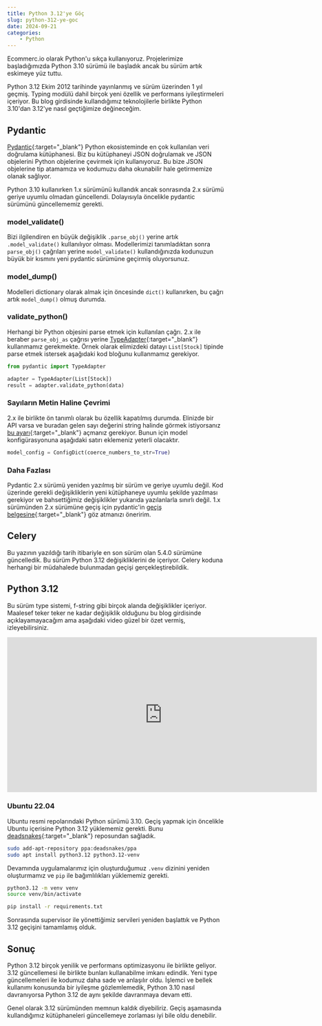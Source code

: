 ```yaml
---
title: Python 3.12'ye Göç
slug: python-312-ye-goc
date: 2024-09-21
categories:
    - Python
---
```


Ecommerc.io olarak Python'u sıkça kullanıyoruz. Projelerimize başladığımızda Python 3.10 sürümü ile
başladık ancak bu sürüm artık eskimeye yüz tuttu.

Python 3.12 Ekim 2012 tarihinde yayınlanmış ve sürüm üzerinden 1 yıl geçmiş. Typing modülü dahil
birçok yeni özellik ve performans iyileştirmeleri içeriyor. Bu blog girdisinde kullandığımız
teknolojilerle birlikte Python 3.10'dan 3.12'ye nasıl geçtiğimize değineceğim.

<!-- more -->

## Pydantic

[Pydantic][pydantic]{:target="_blank"} Python ekosisteminde en çok kullanılan veri doğrulama
kütüphanesi. Biz bu kütüphaneyi JSON doğrulamak ve JSON objelerini Python objelerine çevirmek için
kullanıyoruz. Bu bize JSON objelerine tip atamamıza ve kodumuzu daha okunabilir hale getirmemize
olanak sağlıyor.

Python 3.10 kullanırken 1.x sürümünü kullandık ancak sonrasında 2.x sürümü geriye
uyumlu olmadan güncellendi. Dolayısıyla öncelikle pydantic sürümünü güncellememiz gerekti.

[pydantic]: https://docs.pydantic.dev/latest/

### model_validate()

Bizi ilgilendiren en büyük değişiklik `.parse_obj()` yerine artık `.model_validate()` kullanılıyor
olması. Modellerimizi tanımladıktan sonra `parse_obj()` çağrıları yerine `model_validate()`
kullandığınızda kodunuzun büyük bir kısmını yeni pydantic sürümüne geçirmiş oluyorsunuz.

### model_dump()

Modelleri dictionary olarak almak için öncesinde `dict()` kullanırken, bu çağrı artık `model_dump()` olmuş durumda.

### validate_python()

Herhangi bir Python objesini parse etmek için kullanılan çağrı. 2.x ile beraber `parse_obj_as`
çağrısı yerine [TypeAdapter][typeadapter]{:target="_blank"} kullanmamız gerekmekte. Örnek olarak
elimizdeki datayı `List[Stock]` tipinde parse etmek istersek aşağıdaki kod bloğunu kullanmamız
gerekiyor.

```py
from pydantic import TypeAdapter

adapter = TypeAdapter(List[Stock])
result = adapter.validate_python(data)
```

[typeadapter]: https://docs.pydantic.dev/latest/concepts/type_adapter/

### Sayıların Metin Haline Çevrimi

2.x ile birlikte ön tanımlı olarak bu özellik kapatılmış durumda. Elinizde bir API varsa ve buradan
gelen sayı değerini string halinde görmek istiyorsanız [bu ayarı][coerce]{:target="_blank"} açmanız
gerekiyor. Bunun için model konfigürasyonuna aşağıdaki satırı eklemeniz yeterli olacaktır.

```py
model_config = ConfigDict(coerce_numbers_to_str=True)
```

[coerce]: https://docs.pydantic.dev/latest/api/config/#pydantic.config.ConfigDict.coerce_numbers_to_str

### Daha Fazlası

Pydantic 2.x sürümü yeniden yazılmış bir sürüm ve geriye uyumlu değil. Kod üzerinde gerekli
değişikliklerin yeni kütüphaneye uyumlu şekilde yazılması gerekiyor ve bahsettiğimiz değişiklikler
yukarıda yazılanlarla sınırlı değil. 1.x sürümünden 2.x sürümüne geçiş için pydantic'in
[geçiş belgesine][migration]{:target="_blank"} göz atmanızı öneririm.

[migration]: https://docs.pydantic.dev/latest/migration/

## Celery

Bu yazının yazıldığı tarih itibariyle en son sürüm olan 5.4.0 sürümüne güncelledik. Bu sürüm Python
3.12 değişikliklerini de içeriyor. Celery koduna herhangi bir müdahalede bulunmadan geçişi
gerçekleştirebildik.

## Python 3.12

Bu sürüm type sistemi, f-string gibi birçok alanda değişiklikler içeriyor. Maalesef teker teker ne
kadar değişiklik olduğunu bu blog girdisinde açıklayamayacağım ama aşağıdaki video güzel bir özet
vermiş, izleyebilirsiniz.

<!-- markdownlint-disable MD033 -->
<div class="video-wrapper">
    <iframe width="720" height="360" src="https://www.youtube.com/embed/8l4UWz48Elc" frameborder="0" allowfullscreen></iframe>
</div>

### Ubuntu 22.04

Ubuntu resmi repolarındaki Python sürümü 3.10. Geçiş yapmak için öncelikle Ubuntu içerisine Python
3.12 yüklememiz gerekti. Bunu [deadsnakes][deadsnakes]{:target="_blank"} reposundan sağladık.

```sh
sudo add-apt-repository ppa:deadsnakes/ppa
sudo apt install python3.12 python3.12-venv
```

Devamında uygulamalarımız için oluşturduğumuz `.venv` dizinini yeniden oluşturmamız ve `pip` ile
bağımlılıkları yüklememiz gerekti.

```sh
python3.12 -m venv venv
source venv/bin/activate

pip install -r requirements.txt
```

Sonrasında supervisor ile yönettiğimiz servileri yeniden başlattık ve Python 3.12 geçişini
tamamlamış olduk.

[deadsnakes]: https://launchpad.net/~deadsnakes/+archive/ubuntu/ppa

## Sonuç

Python 3.12 birçok yenilik ve performans optimizasyonu ile birlikte geliyor. 3.12 güncellemesi ile
birlikte bunları kullanabilme imkanı edindik. Yeni type güncellemeleri ile kodumuz daha sade ve
anlaşılır oldu. İşlemci ve bellek kullanımı konusunda bir iyileşme gözlemlemedik, Python 3.10 nasıl
davranıyorsa Python 3.12 de aynı şekilde davranmaya devam etti.

Genel olarak 3.12 sürümünden memnun kaldık diyebiliriz. Geçiş aşamasında kullandığımız kütüphaneleri
güncellemeye zorlaması iyi bile oldu denebilir.
